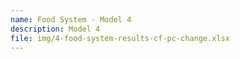 ```yaml
---
name: Food System - Model 4
description: Model 4
file: img/4-food-system-results-cf-pc-change.xlsx
---
```

